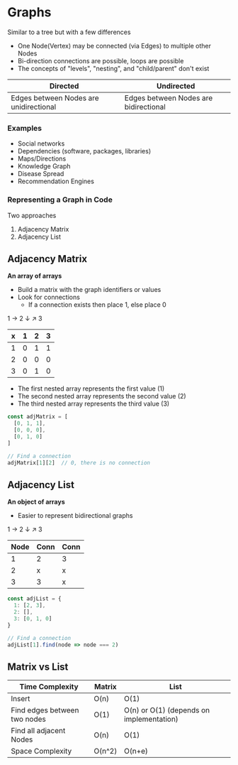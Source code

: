 # Graphs

Similar to a tree but with a few differences
* One Node(Vertex) may be connected (via Edges) to multiple other Nodes
* Bi-direction connections are possible, loops are possible
* The concepts of "levels", "nesting", and "child/parent" don't exist

Directed | Undirected
--- | ---
Edges between Nodes are unidirectional | Edges between Nodes are bidirectional

### Examples
* Social networks
* Dependencies (software, packages, libraries)
* Maps/Directions
* Knowledge Graph
* Disease Spread
* Recommendation Engines

### Representing a Graph in Code

Two approaches
1. Adjacency Matrix
2. Adjacency List

## Adjacency Matrix

**An array of arrays**

* Build a matrix with the graph identifiers or values
* Look for connections
  * If a connection exists then place 1, else place 0


1 → 2
↓ ↗
3

x | 1 | 2 | 3
--- | --- | --- | ---
1 | 0 | 1 | 1
2 | 0 | 0 | 0
3 | 0 | 1 | 0

* The first nested array represents the first value (1)
* The second nested array represents the second value (2)
* The third nested array represents the third value (3)

```javascript
const adjMatrix = [
  [0, 1, 1],
  [0, 0, 0],
  [0, 1, 0]
]

// Find a connection
adjMatrix[1][2]  // 0, there is no connection
```

## Adjacency List

**An object of arrays**

* Easier to represent bidirectional graphs

1 → 2
↓ ↗
3

Node | Conn | Conn
--- | --- | ---
1 | 2 | 3
2 | x | x
3 | 3 | x

```javascript
const adjList = {
  1: [2, 3],
  2: [],
  3: [0, 1, 0]
}

// Find a connection
adjList[1].find(node => node === 2)
```

## Matrix vs List

Time Complexity | Matrix | List
--- | --- | ---
Insert | O(n) | O(1)
Find edges between two nodes | O(1) | O(n) or O(1) (depends on implementation)
Find all adjacent Nodes | O(n) | O(1)
Space Complexity | O(n^2) | O(n+e)
